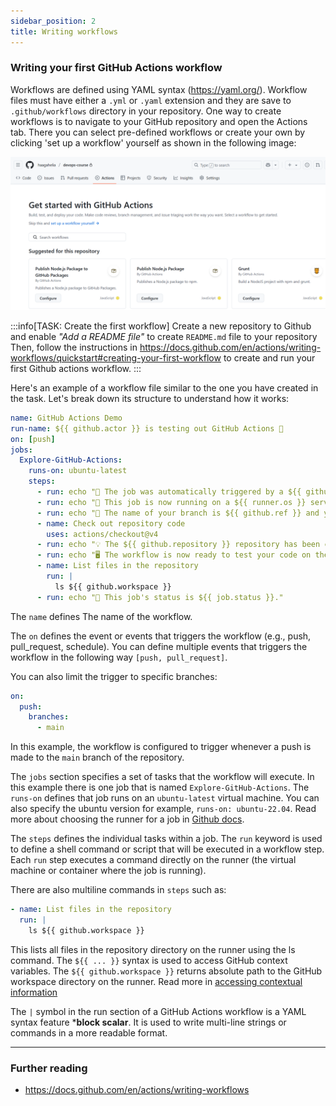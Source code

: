 ```yaml
---
sidebar_position: 2
title: Writing workflows
---
```


### Writing your first GitHub Actions workflow

Workflows are defined using YAML syntax (https://yaml.org/). Workflow files must have either a `.yml` or `.yaml` extension and they are save to `.github/workflows` directory in your repository. One way to create workflows is to navigate to your GitHub repository and open the Actions tab. There you can select pre-defined workflows or create your own by clicking 'set up a workflow' yourself as shown in the following image:

![Github workflow creation](./img/github_actions_tab.png)

:::info[TASK: Create the first workflow]
Create a new repository to Github and enable *"Add a README file"* to create `README.md` file to your repository Then, follow the instructions in https://docs.github.com/en/actions/writing-workflows/quickstart#creating-your-first-workflow to create and run your first Github actions workflow.
:::

Here's an example of a workflow file similar to the one you have created in the task. Let's break down its structure to understand how it works:

```yaml
name: GitHub Actions Demo
run-name: ${{ github.actor }} is testing out GitHub Actions 🚀
on: [push]
jobs:
  Explore-GitHub-Actions:
    runs-on: ubuntu-latest
    steps:
      - run: echo "🎉 The job was automatically triggered by a ${{ github.event_name }} event."
      - run: echo "🐧 This job is now running on a ${{ runner.os }} server hosted by GitHub!"
      - run: echo "🔎 The name of your branch is ${{ github.ref }} and your repository is ${{ github.repository }}."
      - name: Check out repository code
        uses: actions/checkout@v4
      - run: echo "💡 The ${{ github.repository }} repository has been cloned to the runner."
      - run: echo "🖥️ The workflow is now ready to test your code on the runner."
      - name: List files in the repository
        run: |
          ls ${{ github.workspace }}
      - run: echo "🍏 This job's status is ${{ job.status }}."
```

The `name` defines The name of the workflow.

The `on` defines the event or events that triggers the workflow (e.g., push, pull_request, schedule). You can define multiple events that triggers the workflow in the following way `[push, pull_request]`. 

You can also limit the trigger to specific branches:
```yaml
on:
  push:
    branches:
      - main
```
In this example, the workflow is configured to trigger whenever a push is made to the `main` branch of the repository.

The `jobs` section specifies a set of tasks that the workflow will execute. In this example there is one job that is named `Explore-GitHub-Actions`. The `runs-on` defines that job runs on an `ubuntu-latest` virtual machine. You can also specify the ubuntu version for example, `runs-on: ubuntu-22.04`. Read more about choosing the runner for a job in [Github docs](https://docs.github.com/en/actions/writing-workflows/choosing-where-your-workflow-runs/choosing-the-runner-for-a-job).

The `steps` defines the individual tasks within a job. The `run` keyword is used to define a shell command or script that will be executed in a workflow step. Each `run` step executes a command directly on the runner (the virtual machine or container where the job is running).

There are also multiline commands in `steps` such as:
```yaml
- name: List files in the repository
  run: |
    ls ${{ github.workspace }}
```
This lists all files in the repository directory on the runner using the ls command. The `${{ ... }}` syntax is used to access GitHub context variables. The `${{ github.workspace }}` returns absolute path to the GitHub workspace directory on the runner. Read more in [accessing contextual information](https://docs.github.com/en/actions/writing-workflows/choosing-what-your-workflow-does/accessing-contextual-information-about-workflow-runs)

The `|` symbol in the run section of a GitHub Actions workflow is a YAML syntax feature ***block scalar**. It is used to write multi-line strings or commands in a more readable format.

---
### Further reading
- https://docs.github.com/en/actions/writing-workflows
